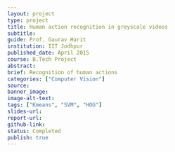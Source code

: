 ```yaml
---
layout: project
type: project
title: Human action recognition in greyscale videos
subtitle: 
guide: Prof. Gaurav Harit
institution: IIT Jodhpur
published_date: April 2015
course: B.Tech Project
abstract: 
brief: Recognition of human actions
categories: ["Computer Vision"]
source: 
banner_image: 
image-alt-text: 
tags: ["Kmeans", "SVM", "HOG"]
slides-url: 
report-url: 
github-link: 
status: Completed
publish: true
---
```

